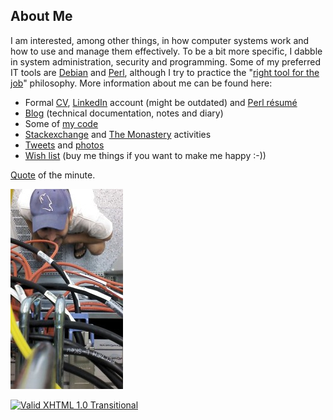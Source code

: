 About Me
--------

I am interested, among other things, in how computer systems work and how to
use and manage them effectively. To be a bit more specific, I dabble in system
administration, security and programming. Some of my preferred IT tools are
[Debian](http://www.debian.org) and [Perl](http://www.perl.org), although I try
to practice the "[right tool for the
job](http://catb.org/esr/writings/unix-koans/shell-tools.html)" philosophy.
More information about me can be found here:

-   Formal [CV](cv.html),
    [LinkedIn](http://sk.linkedin.com/in/jozefreisinger) account (might be
    outdated) and [Perl résumé](http://perlresume.org/REISINGE)
-   [Blog](http://jreisinger.blogspot.com/) (technical documentation,
    notes and diary)
-   Some of [my code](https://github.com/jreisinger)
-   [Stackexchange](https://stackexchange.com/users/1010742/jreisinger?tab=activity)
    and [The Monastery](http://perlmonks.org/?node_id=6364;user=j0se)
    activities
-   [Tweets](https://twitter.com/JozefReisinger) and [photos](https://www.flickr.com/photos/jozrei)
-   [Wish list](http://amzn.com/w/23WE353M6O53S) (buy me things if you
    want to make me happy :-))

[Quote](http://reisingers.duckdns.org/~jreisinger/quote.html) of the minute.

![me@dc](rack_top.jpg "Hmmm, why oh why, isn't it working ... :-)")

[![Valid XHTML 1.0
Transitional](http://www.w3.org/Icons/valid-xhtml10-blue)](http://validator.w3.org/check?uri=http://jreisinger.github.io)


